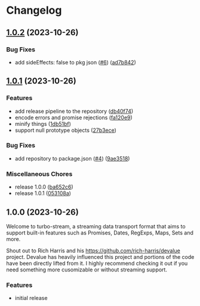 # Changelog

## [1.0.2](https://github.com/jacob-ebey/turbo-stream/compare/v1.0.1...v1.0.2) (2023-10-26)


### Bug Fixes

* add sideEffects: false to pkg json ([#6](https://github.com/jacob-ebey/turbo-stream/issues/6)) ([ad7b842](https://github.com/jacob-ebey/turbo-stream/commit/ad7b842fcfef7e002fec5e42124b48eeeb8113cf))

## [1.0.1](https://github.com/jacob-ebey/turbo-stream/compare/v1.0.0...v1.0.1) (2023-10-26)


### Features

* add release pipeline to the repository ([db40f74](https://github.com/jacob-ebey/turbo-stream/commit/db40f74585a5c412dbefbe97cda725b6718bb502))
* encode errors and promise rejections ([fa120e9](https://github.com/jacob-ebey/turbo-stream/commit/fa120e9e4f6828b5ff3ad909064d2ae43e95f32a))
* minify things ([1db51bf](https://github.com/jacob-ebey/turbo-stream/commit/1db51bf8ecf3e854fd5b49b1afe44627a965bdac))
* support null prototype objects ([27b3ece](https://github.com/jacob-ebey/turbo-stream/commit/27b3ece14d8f58c56b44a187851848f716de3876))


### Bug Fixes

* add repository to package.json ([#4](https://github.com/jacob-ebey/turbo-stream/issues/4)) ([9ae3518](https://github.com/jacob-ebey/turbo-stream/commit/9ae35180da01025e6dbaf1d3e16d1c10cc9ab043))


### Miscellaneous Chores

* release 1.0.0 ([ba652c6](https://github.com/jacob-ebey/turbo-stream/commit/ba652c6d91fdaa1c3cbc1c06800703c308fe77a4))
* release 1.0.1 ([053108a](https://github.com/jacob-ebey/turbo-stream/commit/053108a6e02f1263b0c580f572c082758451a9f9))

## 1.0.0 (2023-10-26)

Welcome to turbo-stream, a streaming data transport format that aims to support built-in features such as Promises, Dates, RegExps, Maps, Sets and more.

Shout out to Rich Harris and his https://github.com/rich-harris/devalue project. Devalue has heavily influenced this project and portions
of the code have been directly lifted from it. I highly recommend checking it out if you need something more cusomizable or without streaming support.

### Features

* initial release
